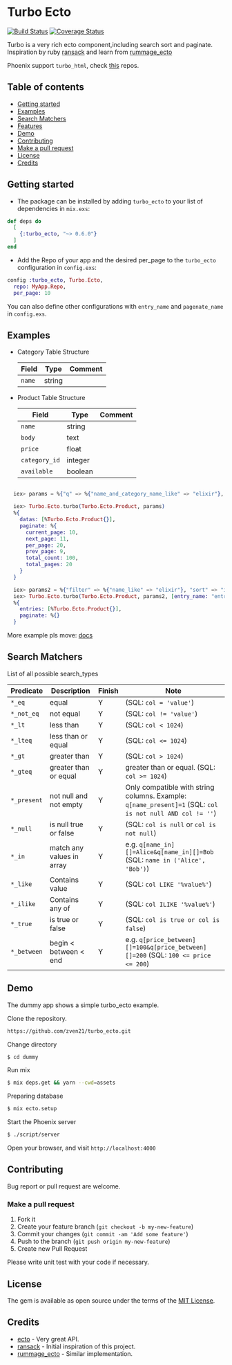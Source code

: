 
# Turbo Ecto

[![Build Status](https://travis-ci.org/zven21/turbo_ecto.svg?branch=master)](https://travis-ci.org/zven21/turbo_ecto)
[![Coverage Status](https://coveralls.io/repos/github/zven21/turbo_ecto/badge.svg)](https://coveralls.io/github/zven21/turbo_ecto)

Turbo is a very rich ecto component,including search sort and paginate. Inspiration by ruby [ransack](https://github.com/activerecord-hackery/ransack) and learn from [rummage_ecto](https://github.com/aditya7iyengar/rummage_ecto)

Phoenix support `turbo_html`, check [this](https://github.com/zven21/turbo_html) repos.

## Table of contents

* [Getting started](#getting-started)
* [Examples](#examples)
* [Search Matchers](#search-matchers)
* [Features](#features)
* [Demo](#demo)
* [Contributing](#contributing)
* [Make a pull request](#make-a-pull-request)
* [License](#license)
* [Credits](#credits)

## Getting started

* The package can be installed by adding `turbo_ecto` to your list of dependencies in `mix.exs`:

```elixir
def deps do
  [
    {:turbo_ecto, "~> 0.6.0"}
  ]
end
```

* Add the Repo of your app and the desired per_page to the `turbo_ecto` configuration in `config.exs`:

```elixir
config :turbo_ecto, Turbo.Ecto,
  repo: MyApp.Repo,
  per_page: 10
```

You can also define other configurations with `entry_name` and `pagenate_name` in `config.exs`.

## Examples

* Category Table Structure

    |  Field | Type | Comment |
    | ------------- | ------------- | --------- |
    | `name`  | string  |  |

* Product Table Structure

    |  Field | Type | Comment |
    | ------------- | ------------- | --------- |
    | `name`  | string  |  |
    | `body` | text |  |
    | `price` | float |  |
    | `category_id` | integer | |
    | `available` | boolean |  |

```elixir

  iex> params = %{"q" => %{"name_and_category_name_like" => "elixir"}, "s" => "inserted_at+asc", "per_page" => 20}

  iex> Turbo.Ecto.turbo(Turbo.Ecto.Product, params)
  %{
    datas: [%Turbo.Ecto.Product{}],
    paginate: %{
      current_page: 10,
      next_page: 11,
      per_page: 20,
      prev_page: 9,
      total_count: 100,
      total_pages: 20
    }
  }

  iex> params2 = %{"filter" => %{"name_like" => "elixir"}, "sort" => "inserted_at+asc"}}
  iex> Turbo.Ecto.turbo(Turbo.Ecto.Product, params2, [entry_name: "entries"])
  %{
    entries: [%Turbo.Ecto.Product{}],
    paginate: %{}
  }

```

More example pls move: [docs](https://hexdocs.pm/turbo_ecto/api-reference.html)

## Search Matchers

List of all possible search_types

| Predicate | Description | Finish | Note
| ------------- | ------------- |-------- |-------- |
| `*_eq`  | equal  | Y | (SQL: `col = 'value'`) |
| `*_not_eq` | not equal | Y | (SQL: `col != 'value'`) |
| `*_lt` | less than | Y | (SQL: `col < 1024`) |
| `*_lteq` | less than or equal | Y |  (SQL: `col <= 1024`) |
| `*_gt` | greater than | Y | (SQL: `col > 1024`) |
| `*_gteq` | greater than or equal | Y | greater than or equal. (SQL: `col >= 1024`) |
| `*_present` | not null and not empty | Y | Only compatible with string columns. Example: `q[name_present]=1` (SQL: `col is not null AND col != ''`) |
| `*_null` | is null true or false | Y | (SQL: `col is null` or `col is not null`) |
| `*_in` | match any values in array | Y | e.g. `q[name_in][]=Alice&q[name_in][]=Bob` (SQL: `name in ('Alice', 'Bob')`)|
| `*_like` | Contains value | Y | (SQL: `col LIKE '%value%'`) |
| `*_ilike` | Contains any of | Y | (SQL: `col ILIKE '%value%'`) |
| `*_true` | is true or false | Y | (SQL: `col is true or col is false`) |
| `*_between`| begin < between < end | Y | e.g. `q[price_between][]=100&q[price_between][]=200` (SQL: `100 <= price <= 200`) |


## Demo

The dummy app shows a simple turbo_ecto example.

Clone the repository.

```bash
https://github.com/zven21/turbo_ecto.git
```

Change directory

```bash
$ cd dummy
```

Run mix

```bash
$ mix deps.get && yarn --cwd=assets
```

Preparing database

```bash
$ mix ecto.setup
```

Start the Phoenix server

```bash
$ ./script/server
```

Open your browser, and visit `http://localhost:4000`

## Contributing

Bug report or pull request are welcome.

### Make a pull request

1. Fork it
2. Create your feature branch (`git checkout -b my-new-feature`)
3. Commit your changes (`git commit -am 'Add some feature'`)
4. Push to the branch (`git push origin my-new-feature`)
5. Create new Pull Request

Please write unit test with your code if necessary.

## License

The gem is available as open source under the terms of the [MIT License](http://opensource.org/licenses/MIT).


## Credits

* [ecto](https://github.com/elixir-ecto/ecto) - Very great API.
* [ransack](https://github.com/activerecord-hackery/ransack) - Initial inspiration of this project.
* [rummage_ecto](https://github.com/aditya7iyengar/rummage_ecto) - Similar implementation.